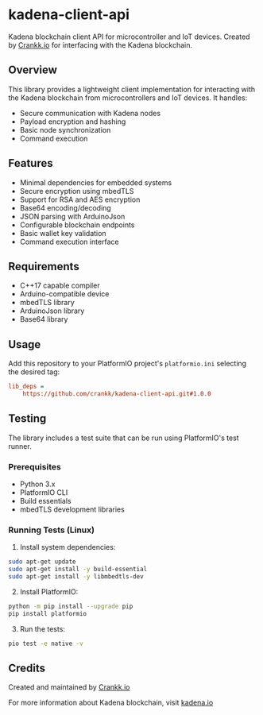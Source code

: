 # kadena-client-api

Kadena blockchain client API for microcontroller and IoT devices. Created by [Crankk.io](https://crankk.io) for interfacing with the Kadena blockchain.

## Overview

This library provides a lightweight client implementation for interacting with the Kadena blockchain from microcontrollers and IoT devices. It handles:

- Secure communication with Kadena nodes
- Payload encryption and hashing
- Basic node synchronization
- Command execution

## Features

- Minimal dependencies for embedded systems
- Secure encryption using mbedTLS
- Support for RSA and AES encryption
- Base64 encoding/decoding
- JSON parsing with ArduinoJson
- Configurable blockchain endpoints
- Basic wallet key validation
- Command execution interface

## Requirements

- C++17 capable compiler
- Arduino-compatible device
- mbedTLS library
- ArduinoJson library
- Base64 library

## Usage

Add this repository to your PlatformIO project's `platformio.ini` selecting the desired tag:

```ini
lib_deps =
    https://github.com/crankk/kadena-client-api.git#1.0.0
```

## Testing

The library includes a test suite that can be run using PlatformIO's test runner.

### Prerequisites
- Python 3.x
- PlatformIO CLI
- Build essentials
- mbedTLS development libraries

### Running Tests (Linux)

1. Install system dependencies:
```bash
sudo apt-get update
sudo apt-get install -y build-essential
sudo apt-get install -y libmbedtls-dev
```

2. Install PlatformIO:
```bash
python -m pip install --upgrade pip
pip install platformio
```

3. Run the tests:
```bash
pio test -e native -v
```

## Credits

Created and maintained by [Crankk.io](https://crankk.io)

For more information about Kadena blockchain, visit [kadena.io](https://kadena.io)
